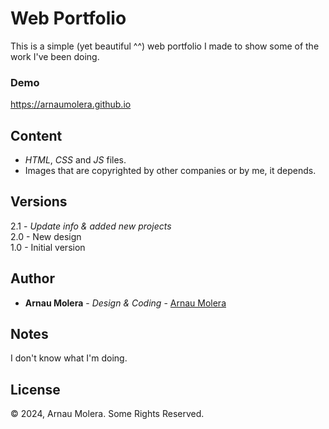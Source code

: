 # Web Portfolio

This is a simple (yet beautiful  ^^) web portfolio I made to show some of the work I've been doing.

### Demo

https://arnaumolera.github.io

## Content

* _HTML_, _CSS_ and _JS_ files.
* Images that are copyrighted by other companies or by me, it depends.

## Versions

2.1 - _Update info & added new projects_\
2.0 - New design\
1.0 - Initial version

## Author 

* **Arnau Molera** - *Design & Coding* - [Arnau Molera](https://github.com/arnaumolera)

## Notes

I don't know what I'm doing.

## License

© 2024, Arnau Molera. Some Rights Reserved.
